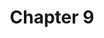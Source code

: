 ---
layout: chlist
title: Chapter 9
ch: nine
grade: sixth
verbs: yes
conjverbs: yes
nouns: yes
pronouns: no
adjectives: yes
adverbs: yes
prepositions: yes
conjunctions: yes
interjections: no
composites: yes
prepphrases: yes
phrases: no
pdfchl: ch9
pdfpq: ch9practice
pdfpq2: ch9practice2
pronunciation: https://youtu.be/EiC1BVQPb9E?feature=shared
quizlet: https://quizlet.com/546754218/chapter-9-vocabulary-set-flash-cards/?x=1jqt
---